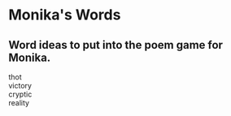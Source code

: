 # Monika's Words
## Word ideas to put into the poem game for Monika. 
thot  
victory  
cryptic  
reality  
